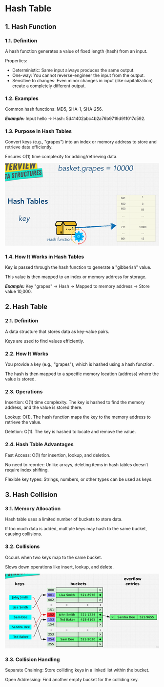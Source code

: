 # Hash Table

## 1. Hash Function

### 1.1. Definition

A hash function generates a value of fixed length (hash) from an input.

Properties:

- Deterministic: Same input always produces the same output.
- One-way: You cannot reverse-engineer the input from the output.
- Sensitive to changes: Even minor changes in input (like capitalization) create a completely different output.

### 1.2. Examples

Common hash functions: MD5, SHA-1, SHA-256.

***Example:*** Input hello → Hash: 5d41402abc4b2a76b9719d911017c592.

### 1.3. Purpose in Hash Tables

Convert keys (e.g., "grapes") into an index or memory address to store and retrieve data efficiently.

Ensures O(1) time complexity for adding/retrieving data.

![Graph](../assets/hashtable.png)

### 1.4. How It Works in Hash Tables

Key is passed through the hash function to generate a "gibberish" value.

This value is then mapped to an index or memory address for storage.

***Example:*** Key "grapes" → Hash → Mapped to memory address → Store value 10,000.

## 2. Hash Table

### 2.1. Definition

A data structure that stores data as key-value pairs.

Keys are used to find values efficiently.

### 2.2. How It Works

You provide a key (e.g., "grapes"), which is hashed using a hash function.

The hash is then mapped to a specific memory location (address) where the value is stored.

### 2.3. Operations

Insertion: O(1) time complexity. The key is hashed to find the memory address, and the value is stored there.

Lookup: O(1). The hash function maps the key to the memory address to retrieve the value.

Deletion: O(1). The key is hashed to locate and remove the value.

### 2.4. Hash Table Advantages

Fast Access: O(1) for insertion, lookup, and deletion.

No need to reorder: Unlike arrays, deleting items in hash tables doesn’t require index shifting.

Flexible key types: Strings, numbers, or other types can be used as keys.

## 3. Hash Collision

### 3.1. Memory Allocation

Hash table uses a limited number of buckets to store data.

If too much data is added, multiple keys may hash to the same bucket, causing collisions.

### 3.2. Collisions

Occurs when two keys map to the same bucket.

Slows down operations like insert, lookup, and delete.

![Graph](../assets/hashtable-collision.png)

### 3.3. Collision Handling

Separate Chaining: Store colliding keys in a linked list within the bucket.

Open Addressing: Find another empty bucket for the colliding key.
